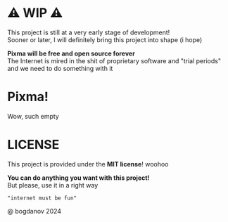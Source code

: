 # ⚠️ WIP ⚠️

This project is still at a very early stage of development!\
Sooner or later, I will definitely bring this project into shape (i hope)

**Pixma will be free and open source forever**\
The Internet is mired in the shit of proprietary software and "trial periods" and we need to do something with it

# Pixma!

Wow, such empty

# LICENSE

This project is provided under the **MIT license**! woohoo

**You can do anything you want with this project!**\
But please, use it in a right way

`"internet must be fun"`

@ bogdanov 2024
